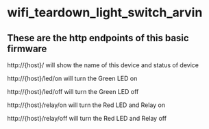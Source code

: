# wifi_teardown_light_switch_arvin

These are the http endpoints of this basic firmware
---
http://{host}/ will show the name of this device and status of device

http://{host}/led/on will turn the Green LED on

http://{host}/led/off will turn the Green LED off

http://{host}/relay/on will turn the Red LED and Relay on

http://{host}/relay/off will turn the Red LED and Relay off
